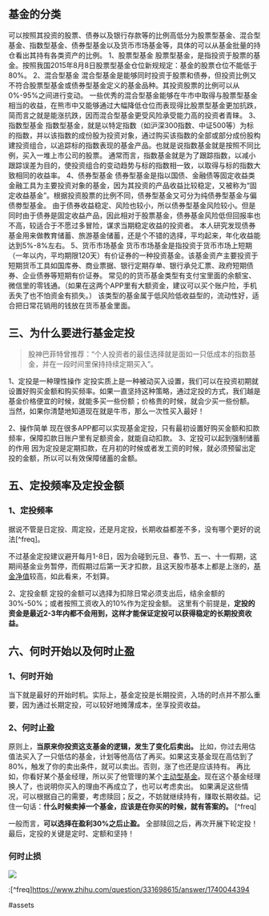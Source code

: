 
## 基金的分类
可以按照其投资的股票、债券以及银行存款等的比例高低分为股票型基金、混合型基金、指数型基金、债券型基金以及货币市场基金等，具体的可以从基金批量的持仓看出其持有各类资产的比例。
1、股票型基金 股票型基金，是指投资于股票的基金。按照我国2015年8月8日股票型基金仓位新规规定：基金的股票仓位不能低于80%。 
2、混合型基金 混合型基金是能够同时投资于股票和债券，但投资比例又不符合股票型基金或债券型基金定义的基金品种。其投资股票的比例可以从0%-95%之间进行变动。 一些优秀的混合型基金能够在牛市中取得与股票型基金相当的收益，在熊市中又能够通过大幅降低仓位而表现得比股票型基金更加抗跌，简而言之就是能涨抗跌，因而混合型基金更受风险承受能力高的投资者青睐。 
3、指数型基金 指数型基金，就是以特定指数（如沪深300指数、中证500等）为标的指数，并以该指数的成份股为投资对象，通过购买该指数的全部或部分成份股构建投资组合，以追踪标的指数表现的基金产品。也就是说指数基金就是按照不同比例，买入一堆上市公司的股票。 通常而言，指数基金就是为了跟踪指数，以减小跟踪误差为目的，使投资组合的变动趋势与标的指数相一致，以取得与标的指数大致相同的收益率。 
4、债券型基金 债券型基金是指以国债、金融债等固定收益类金融工具为主要投资对象的基金，因为其投资的产品收益比较稳定，又被称为“固定收益基金”。根据投资股票的比例不同，债券型基金又可分为纯债券型基金与偏债劵型基金。 由于债券收益稳定、风险也较小，所以债券型基金风险较小。但是同时由于债券是固定收益产品，因此相对于股票基金，债券基金风险低但回报率也不高，较适合于不愿过多冒险，谋求当期稳定收益的投资者。 本人研究发现债券基金用来做教育储蓄、旅游基金储蓄，还是个不错的选择，平均起来，年化收益能达到5%-8%左右。 
5、货币市场基金 货币市场基金是指投资于货币市场上短期（一年以内，平均期限120天）有价证券的一种投资基金。该基金资产主要投资于短期货币工具如国库券、商业票据、银行定期存单、银行承兑汇票、政府短期债券、企业债券等短期有价证券。 常见的的货币基金类型有支付宝里面的余额宝、微信里的零钱通。（如果在这两个APP里有大额资金，建议可以买个账户险，手机丢失了也不怕资金有损失。） 该类型的基金属于低风险低收益型的，流动性好，适合把日常花销用的钱放在货币基金里面。 
## 三、为什么要进行基金定投
>股神巴菲特曾推荐：“个人投资者的最佳选择就是面如一只低成本的指数基金，并在一段时间里保持持续定期买入”。


1、定投是一种理性操作 
定投实质上是一种被动买入设置，我们可以在投资初期就设置好购买金额和购买频率。如果一直坚持这种策略，通过定投的方式，我们越是基金价格便宜的时候，就能多买一些份额；价格贵的时候，就会少买一些份额。
当然，如果你清楚地知道现在就是牛市，那么一次性买入最好！

2、操作简单 现在很多APP都可以实现基金定投，只有最初设置好购买金额和扣款频率，保障扣款日账户里有足额资金，就能自动扣款。
3、定投可以起到强制储蓄的作用 因为定投是定期扣款，在月初的时候或者发工资的时候，就必须预留出定投的金额，所以可以有效保障储蓄的金额。
## 五、定投频率及定投金额
### 1、定投频率
据说不管是日定投、周定投，还是月定投，长期收益都差不多，没有哪个更好的说法[^freq]。

不过基金定投建议避开每月1-8日，因为会碰到元旦、春节、五一、十一假期，这期间基金业务暂停，而假期过后第一天才扣款，且这天股市基本上都是上涨的，[基金净值](https://www.zhihu.com/search?q=%E5%9F%BA%E9%87%91%E5%87%80%E5%80%BC&search_source=Entity&hybrid_search_source=Entity&hybrid_search_extra=%7B%22sourceType%22%3A%22answer%22%2C%22sourceId%22%3A1740044394%7D)较高，如此看来，不划算。

2、定投金额 
定投的金额可以选择为扣除日常必须支出后，结余金额的30%-50%；或者按照工资收入的10%作为定投金额。 这里有个前提是，**定投的资金是最近2-3年内都不会用到，这样才能保证定投可以获得稳定的长期投资收益。**

## 六、何时开始以及何时止盈
### 1、何时开始
当下就是最好的开始时机。实际上，基金定投是长期投资，入场的时点并不那么重要，因为通过长期定投，可以较好地摊薄成本，坐享投资收益。
### 2、何时止盈
原则上，**当原来你投资这支基金的逻辑，发生了变化后卖出。**
比如，你过去用估值法买入了一只低估的基金，计划等他高估了再买。如果这支基金现在高估到了80%，触发了你的卖出条件，就可以卖出。否则，涨了也还是应该持有。
再比如，你看好某个基金经理，所以买了他管理的某个[主动型基金](https://www.zhihu.com/search?q=%E4%B8%BB%E5%8A%A8%E5%9E%8B%E5%9F%BA%E9%87%91&search_source=Entity&hybrid_search_source=Entity&hybrid_search_extra=%7B%22sourceType%22%3A%22answer%22%2C%22sourceId%22%3A1740044394%7D)。现在这个基金经理换人了，也说明你买入的理由不再成立了，也可以考虑卖出。
如果满足这些情况，可以根据自己的需要，考虑赎回；反之，不妨就继续持有，赚取长期收益。记住一句话：**什么时候卖掉一个基金，应该是在你买的时候，就有答案的。** [^freq]

  
一般而言，**可以选择在盈利30%之后止盈。** 全部赎回之后，再次开展下轮定投！ 最后，定投的关键是定时、定额和坚持！
### 何时止损
![](https://picx.zhimg.com/80/v2-02a8b74441496c68b7869eddbfc6d05c_1440w.webp?source=1def8aca)

  :[^freq]https://www.zhihu.com/question/331698615/answer/1740044394  

#assets